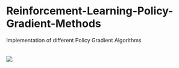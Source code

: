 # Reinforcement-Learning-Policy-Gradient-Methods
Implementation of different Policy Gradient Algorithms
<br><br><br>
![](https://github.com/rohan1198/Reinforcement-Learning-Policy-Gradient-Methods/blob/main/TD3_Bipedal_Walker/openaigym.video.0.8729.video004000.gif)
